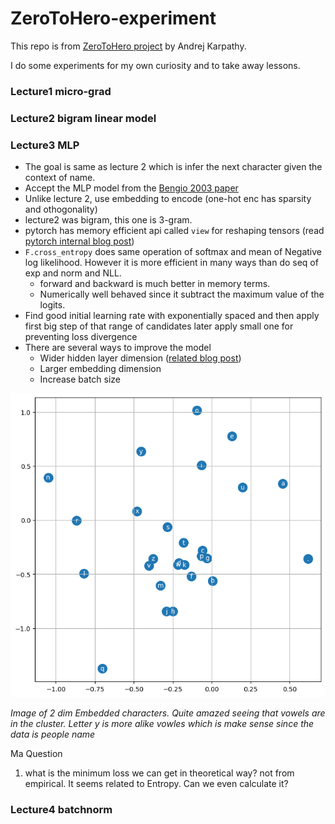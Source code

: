 # ZeroToHero-experiment

This repo is from [ZeroToHero project](https://www.youtube.com/@AndrejKarpathy/playlists) by Andrej Karpathy.

I do some experiments for my own curiosity and to take away lessons.


### Lecture1 micro-grad


### Lecture2 bigram linear model


### Lecture3 MLP
- The goal is same as lecture 2 which is infer the next character given the context of name.
- Accept the MLP model from the [Bengio 2003 paper](https://www.jmlr.org/papers/volume3/bengio03a/bengio03a.pdf)
- Unlike lecture 2, use embedding to encode (one-hot enc has sparsity and othogonality)
- lecture2 was bigram, this one is 3-gram.
- pytorch has memory efficient api called `view` for reshaping tensors (read [pytorch internal blog post](http://blog.ezyang.com/2019/05/pytorch-internals/))
- `F.cross_entropy` does same operation of softmax and mean of Negative log likelihood. However it is more efficient in many ways than do seq of exp and norm and NLL.
  - forward and backward is much better in memory terms.
  - Numerically well behaved since it subtract the maximum value of the logits. 
- Find good initial learning rate with exponentially spaced and then apply first big step of that range of candidates later apply small one for preventing loss divergence 
- There are several ways to improve the model
  - Wider hidden layer dimension ([related blog post](posthttps://lilianweng.github.io/posts/2022-09-08-ntk/))
  - Larger embedding dimension
  - Increase batch size

![charater embedded](./imgs/output.png)

*Image of 2 dim Embedded characters. Quite amazed seeing that vowels are in the cluster. Letter y is more alike vowles which is make sense since the data is people name*

Ma Question  
1. what is the minimum loss we can get in theoretical way? not from empirical.
   It seems related to Entropy. Can we even calculate it?


### Lecture4 batchnorm